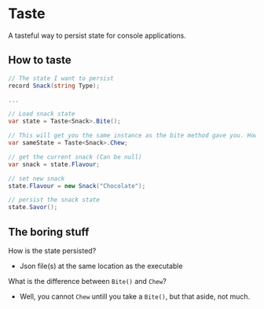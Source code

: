 # Taste
A tasteful way to persist state for console applications.

## How to taste

```csharp
// The state I want to persist
record Snack(string Type);

...

// Load snack state
var state = Taste<Snack>.Bite();

// This will get you the same instance as the bite method gave you. However, you cannot chew until you take a bite!
var sameState = Taste<Snack>.Chew;

// get the current snack (Can be null)
var snack = state.Flavour;

// set new snack
state.Flavour = new Snack("Chocolate");

// persist the snack state
state.Savor();
```


## The boring stuff
How is the state persisted? 
* Json file(s) at the same location as the executable

What is the difference between `Bite()` and `Chew`?
* Well, you cannot `Chew` untill you take a `Bite()`, but that aside, not much.
